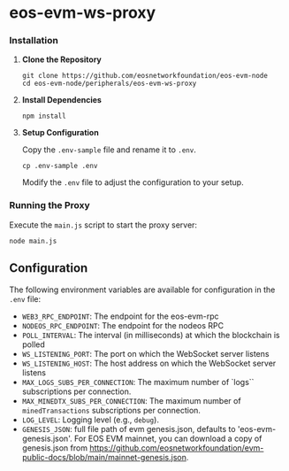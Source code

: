 # eos-evm-ws-proxy

### Installation

1. **Clone the Repository**
   ```
   git clone https://github.com/eosnetworkfoundation/eos-evm-node
   cd eos-evm-node/peripherals/eos-evm-ws-proxy
   ```

2. **Install Dependencies**
   ```
   npm install
   ```

3. **Setup Configuration**
 
   Copy the `.env-sample` file and rename it to `.env`.
   ```
   cp .env-sample .env
   ```

   Modify the `.env` file to adjust the configuration to your setup.

### Running the Proxy

Execute the `main.js` script to start the proxy server:

```
node main.js
```

## Configuration

The following environment variables are available for configuration in the `.env` file:

- `WEB3_RPC_ENDPOINT`: The endpoint for the eos-evm-rpc
- `NODEOS_RPC_ENDPOINT`: The endpoint for the nodeos RPC
- `POLL_INTERVAL`: The interval (in milliseconds) at which the blockchain is polled
- `WS_LISTENING_PORT`: The port on which the WebSocket server listens
- `WS_LISTENING_HOST`: The host address on which the WebSocket server listens
- `MAX_LOGS_SUBS_PER_CONNECTION`: The maximum number of `logs`` subscriptions per connection.
- `MAX_MINEDTX_SUBS_PER_CONNECTION`: The maximum number of `minedTransactions` subscriptions per connection.
- `LOG_LEVEL`: Logging level (e.g., `debug`).
- `GENESIS_JSON`: full file path of evm genesis.json, defaults to 'eos-evm-genesis.json'. For EOS EVM mainnet, you can download a copy of genesis.json from https://github.com/eosnetworkfoundation/evm-public-docs/blob/main/mainnet-genesis.json.
